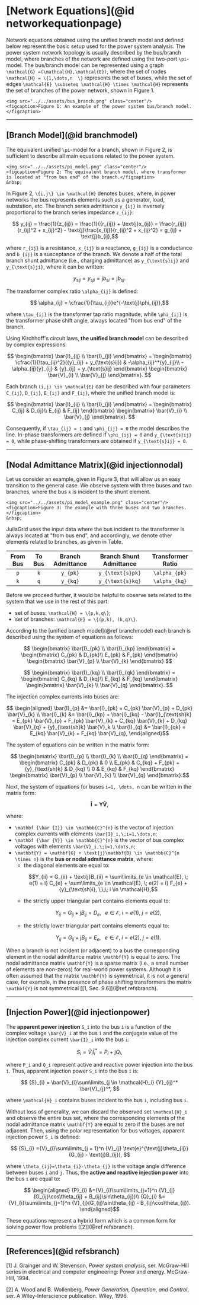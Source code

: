 # [Network Equations](@id networkequationpage)
Network equations obtained using the unified branch model and defined below represent the basic setup used for the power system analysis. The power system network topology is usually described by the bus/branch model, where branches of the network are defined using the two-port ``\pi``-model. The bus/branch model can be represented using a graph ``\mathcal{G} =(\mathcal{H},\mathcal{E})``, where the set of nodes ``\mathcal{H} = \{1,\dots,n  \}`` represents the set of buses, while the set of edges ``\mathcal{E} \subseteq \mathcal{H} \times \mathcal{H}`` represents the set of branches of the power network, shown in Figure 1.

```@raw html
<img src="../../assets/bus_branch.png" class="center"/>
<figcaption>Figure 1: An example of the power system bus/branch model.</figcaption>
```

---

## [Branch Model](@id branchmodel)
The equivalent unified ``\pi``-model for a branch, shown in Figure 2, is sufficient to describe all main equations related to the power system.
```@raw html
<img src="../../assets/pi_model.png" class="center"/>
<figcaption>Figure 2: The equivalent branch model, where transformer is located at "from bus end" of the branch.</figcaption>
&nbsp;
```

In Figure 2, ``\{i,j\} \in \mathcal{H}`` denotes buses, where, in power networks the bus represents elements such as a generator, load, substation, etc. The branch series admittance ``y_{ij}`` is inversely proportional to the branch series impedance ``z_{ij}``:  
```math
    y_{ij} = \frac{1}{z_{ij}} =
    \frac{1}{{r_{ij}} + \text{j}x_{ij}} =
    \frac{r_{ij}}{r_{ij}^2 + x_{ij}^2} - \text{j}\frac{x_{ij}}{r_{ij}^2 + x_{ij}^2} = g_{ij} + \text{j}b_{ij},
```
where ``r_{ij}`` is a resistance, ``x_{ij}`` is a reactance, ``g_{ij}`` is a conductance and ``b_{ij}`` is a susceptance of the branch. We denote a half of the total branch shunt admittance (i.e., charging admittance) as ``y_{\text{s}ij}`` and ``y_{\text{s}ji}``, where it can be written:
```math
y_{\text{s}ij} = y_{\text{s}ji} = \text{j} b_{\text{s}i} = \text{j} b_{\text{s}j}.

```

The transformer complex ratio ``\alpha_{ij}`` is defined:
```math
    \alpha_{ij} = \cfrac{1}{\tau_{ij}}e^{-\text{j}\phi_{ij}},
```
where ``\tau_{ij}`` is the transformer tap ratio magnitude, while ``\phi_{ij}`` is the transformer phase shift angle, always located "from bus end" of the branch.

Using Kirchhoff's circuit laws, **the unified branch model** can be described by complex expressions:
```math
  \begin{bmatrix}
    \bar{I}_{ij} \\ \bar{I}_{ji}
  \end{bmatrix} =
  \begin{bmatrix}
    \cfrac{1}{\tau_{ij}^2}({y}_{ij} + y_{\text{s}ij}) & -\alpha_{ij}^*{y}_{ij}\\
    -\alpha_{ij}{y}_{ij} & {y}_{ij} + y_{\text{s}ij}
  \end{bmatrix}  
  \begin{bmatrix}
    \bar{V}_{i} \\ \bar{V}_{j}
  \end{bmatrix}.    
```  
Each branch ``(i,j) \in \mathcal{E}`` can be described with four parameters ``C_{ij}``, ``D_{ij}``, ``E_{ij}`` and ``F_{ij}``, where the unified branch model is:
```math
  \begin{bmatrix}
    \bar{I}_{ij} \\ \bar{I}_{ji}
  \end{bmatrix} =
  \begin{bmatrix}
    C_{ij} & D_{ij}\\
    E_{ij} & F_{ij}
  \end{bmatrix}  
  \begin{bmatrix}
    \bar{V}_{i} \\ \bar{V}_{j}
  \end{bmatrix}.    
```

Consequently, if ``\tau_{ij} = 1`` and ``\phi_{ij} = 0`` the model describes the line. In-phase transformers are defined if ``\phi_{ij} = 0`` and ``y_{\text{s}ij} = 0``, while phase-shifting transformers are obtained if ``y_{\text{s}ij} = 0``.

---

## [Nodal Admittance Matrix](@id injectionnodal)
Let us consider an example, given in Figure 3, that will allow us an easy transition to the general case. We observe system with three buses and two branches, where the bus ``k`` is incident to the shunt element.
```@raw html
<img src="../../assets/pi_model_example.png" class="center"/>
<figcaption>Figure 3: The example with three buses and two branches.</figcaption>
&nbsp;
```

JuliaGrid uses the input data where the bus incident to the transformer is always located at "from bus end", and accordingly, we denote other elements related to branches, as given in Table.

| From Bus  | To Bus  | Branch Admittance  | Branch Shunt Admittance | Transformer Ratio  |
|:---------:|:-------:|:------------------:|:-----------------------:|:------------------:|	 
| ``p``     | ``k``   | ``y_{pk}``         | ``y_{\text{s}pk}``      | ``\alpha_{pk}``    |
| ``k``     | ``q``   | ``y_{kq}``         | ``y_{\text{s}kq}``      | ``\alpha_{kq}``    |

Before we proceed further, it would be helpful to observe sets related to the system that we use in the rest of this part:
* set of buses: ``\mathcal{H} = \{p,k,q\}``;
* set of branches: ``\mathcal{E} = \{(p,k), (k,q)\}``.

According to the [unified branch model](@ref branchmodel) each branch is described using the system of equations as follows:
```math
  \begin{bmatrix}
    \bar{I}_{pk} \\ \bar{I}_{kp}
  \end{bmatrix} =
  \begin{bmatrix}
    C_{pk} & D_{pk}\\
    E_{pk} & F_{pk}
  \end{bmatrix}  
  \begin{bmatrix}
    \bar{V}_{p} \\ \bar{V}_{k}
  \end{bmatrix}   
```
```math
  \begin{bmatrix}
    \bar{I}_{kq} \\ \bar{I}_{qk}
  \end{bmatrix} =
  \begin{bmatrix}
    C_{kq} & D_{kq}\\
    E_{kq} & F_{kq}
  \end{bmatrix}  
  \begin{bmatrix}
    \bar{V}_{k} \\ \bar{V}_{q}
  \end{bmatrix}.    
```

The injection complex currents into buses are:
```math
  \begin{aligned}
    \bar{I}_{p} &= \bar{I}_{pk} = C_{pk} \bar{V}_{p} + D_{pk} \bar{V}_{k} \\
    \bar{I}_{k} &= \bar{I}_{kp} + \bar{I}_{kq} - \bar{I}_{\text{sh}k} = E_{pk} \bar{V}_{p} + F_{pk} \bar{V}_{k} + C_{kq} \bar{V}_{k} + D_{kq} \bar{V}_{q} + {y}_{\text{sh}k} \bar{V}_k \\
    \bar{I}_{q} &= \bar{I}_{qk} = E_{kq} \bar{V}_{k} + F_{kq} \bar{V}_{q},
  \end{aligned}
```
The system of equations can be written in the matrix form:
```math
  \begin{bmatrix}
    \bar{I}_{p} \\ \bar{I}_{k} \\ \bar{I}_{q}
  \end{bmatrix} =
  \begin{bmatrix}
    C_{pk} & D_{pk} & 0 \\
    E_{pk} & C_{kq} + F_{pk} + {y}_{\text{sh}k}  & D_{kq} \\
    0 & E_{kq} & F_{kq}
  \end{bmatrix}
  \begin{bmatrix}
    \bar{V}_{p} \\ \bar{V}_{k} \\ \bar{V}_{q}
  \end{bmatrix}.
```

Next, the system of equations for buses ``i=1, \dots, n`` can be written in the matrix form:
```math
  \mathbf {\bar {I}} = \mathbf{Y} \mathbf {\bar {V}},
```
where:
* ``\mathbf {\bar {I}} \in \mathbb{C}^{n}`` is the vector of injection complex currents with elements ``\bar{I}_i,\;i=1,\dots,n``;
* ``\mathbf {\bar {V}} \in \mathbb{C}^{n}`` is the vector of bus complex voltages with elements ``\bar{V}_i,\;i=1,\dots,n``;
* ``\mathbf{Y} = \mathbf{G} + \text{j}\mathbf{B} \in \mathbb{C}^{n \times n}`` is the **bus or nodal admittance matrix**, where:
  * the diagonal elements are equal to:
    ```math
    Y_{ii} = G_{ii} + \text{j}B_{ii} =
    \sum\limits_{e \in \mathcal{E}, \; e(1) = i} C_{e} + \sum\limits_{e \in \mathcal{E}, \; e(2) = i} F_{e} + {y}_{\text{sh}i},  \;\;\; i \in \mathcal{H},
    ```
  * the strictly upper triangular part contains elements equal to:
    ```math
    Y_{ij} = G_{ij} + \text{j}B_{ij} = D_{e}, \;\;\;  e \in \mathcal{E},\;  i = e(1),\;  j = e(2),
    ```
  * the strictly lower triangular part contains elements equal to:
    ```math
    Y_{ij} = G_{ij} + \text{j}B_{ij} = E_{e}, \;\;\;  e \in \mathcal{E},\;  i = e(2),\;  j = e(1).
    ```

When a branch is not incident (or adjacent) to a bus the corresponding element in the nodal admittance matrix ``\mathbf{Y}`` is equal to zero. The nodal admittance matrix ``\mathbf{Y}`` is a sparse matrix (i.e., a small number of elements are non-zeros) for real-world power systems. Although it is often assumed that the matrix ``\mathbf{Y}`` is symmetrical, it is not a general case, for example, in the presence of phase shifting transformers the matrix ``\mathbf{Y}`` is not symmetrical [[1, Sec. 9.6]](@ref refsbranch).

---

## [Injection Power](@id injectionpower)
The **apparent power injection** ``S_i`` into the bus ``i`` is a function of the complex voltage ``\bar{V}_i`` at the bus ``i`` and the conjugate value of the injection complex current ``\bar{I}_i`` into the bus ``i``:
```math
  {S}_{i} =\bar{V}_{i}\bar{I}_{i}^* = P_i + \text{j}Q_i,
```
where ``P_i`` and ``Q_i`` represent active and reactive power injection into the bus ``i``. Thus, apparent injection power ``S_i`` into the bus ``i`` is:
```math
  {S}_{i} = \bar{V}_{i}\sum\limits_{j \in \mathcal{H}_i} {Y}_{ij}^* \bar{V}_{j}^*,                  
```
where ``\mathcal{H}_i`` contains buses incident to the bus ``i``, including bus ``i``.

Without loss of generality, we can discard the observed set ``\mathcal{H}_i`` and observe the entire bus set, where the corresponding elements of the nodal admittance matrix ``\mathbf{Y}``  are equal to zero if the buses are not adjacent. Then, using the polar representation for bus voltages, apparent injection power ``S_i`` is defined:
```math
  {S}_{i} ={V}_{i}\sum\limits_{j = 1}^n {V}_{j} \text{e}^{\text{j}\theta_{ij}}(G_{ij} - \text{j}B_{ij}),   
```
where ``\theta_{ij}=\theta_{i}-\theta_{j}`` is the voltage angle difference between buses ``i`` and ``j``. Thus, the **active and reactive injection power** into the bus ``i`` are equal to:
```math
  \begin{aligned}
    {P}_{i} &={V}_{i}\sum\limits_{j=1}^n {V}_{j}(G_{ij}\cos\theta_{ij} + B_{ij}\sin\theta_{ij})\\
    {Q}_{i} &={V}_{i}\sum\limits_{j=1}^n {V}_{j}(G_{ij}\sin\theta_{ij} - B_{ij}\cos\theta_{ij}).     
	\end{aligned}
```
These equations represent a hybrid form which is a common form for solving power flow problems [[2]](@ref refsbranch).

---

## [References](@id refsbranch)
[1] J. Grainger and W. Stevenson, *Power system analysis*, ser. McGraw-Hill series in electrical and computer engineering: Power and energy. McGraw-Hill, 1994.

[2] A. Wood and B. Wollenberg, *Power Generation, Operation, and Control*, ser. A Wiley-Interscience publication. Wiley, 1996.

